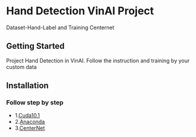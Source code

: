 # Hand Detection VinAI Project
Dataset-Hand-Label and Training Centernet 

## Getting Started
Project Hand Detection in VinAI. Follow the instruction and training by your custom data  

## Installation
### Follow step by step 
* 1.[Cuda10.1](https://github.com/oggyfaker/Hand-Detection-VinAI/blob/master/Intro/Cuda10-1.md) 
* 2.[Anaconda](https://github.com/oggyfaker/Hand-Detection-VinAI/blob/master/Intro/Anaconda.md)
* 3.[CenterNet](https://github.com/oggyfaker/Hand-Detection-VinAI/blob/master/Intro/Centernet_setup.md)
